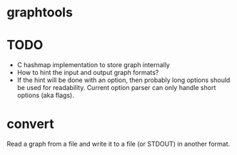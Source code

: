 # graphtools

# TODO
* C hashmap implementation to store graph internally
* How to hint the input and output graph formats?
 * If the hint will be done with an option, then probably long options should be used for readability. Current option parser can only handle short options (aka flags).

# convert
Read a graph from a file and write it to a file (or STDOUT) in another format.
